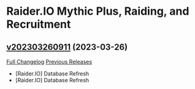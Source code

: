 # Raider.IO Mythic Plus, Raiding, and Recruitment

## [v202303260911](https://github.com/RaiderIO/raiderio-addon/tree/v202303260911) (2023-03-26)
[Full Changelog](https://github.com/RaiderIO/raiderio-addon/compare/v202303230600...v202303260911) [Previous Releases](https://github.com/RaiderIO/raiderio-addon/releases)

- [Raider.IO] Database Refresh  
- [Raider.IO] Database Refresh  
